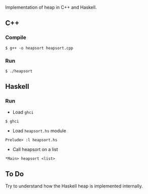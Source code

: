 Implementation of heap in C++ and Haskell.

## C++

### Compile

`$ g++ -o heapsort heapsort.cpp`

### Run

`$ ./heapsort`

## Haskell

### Run

* Load `ghci`

`$ ghci`

* Load `heapsort.hs` module

`Prelude> :l heapsort.hs`

* Call heapsort on a list

`*Main> heapsort <list>`

## To Do

Try to understand how the Haskell heap is implemented internally.
